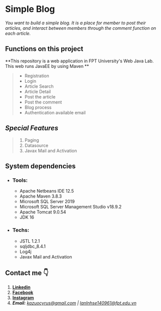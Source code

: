 
# Simple Blog

*You want to build a simple blog. It is a place for member to post their articles, and interact between members through the comment function on each article.*
## Functions on this project 
**This repository is a web application in FPT University's Web Java Lab. This web runs JavaEE by using Maven **

> - Registration
> - Login
> - Article Search
> - Article Detail
> - Post the article
> - Post the comment
> - Blog process
> - Authentication available email

## ***Special Features***
> 1. Paging
> 2. Datasource
> 3. Javax Mail and Activation

## System dependencies 
  - ### Tools:
    - Apache Netbeans IDE 12.5
    - Apache Maven 3.8.3
    - Microsoft SQL Server 2019
    - Microsoft SQL Server Management Studio v18.9.2
    - Apache Tomcat 9.0.54
    - JDK 16
  - ### Techs:
    - JSTL 1.2.1
    - sqljdbc_8.4.1
    - Log4j
    - Javax Mail and Activation
    
## Contact me 👇
1. **[Linkedin](https://www.linkedin.com/in/cyrus-le-81a065180/)**
2. **[Facebook](https://www.facebook.com/cyrus.le.79/)**
3. **[Instagram](https://www.instagram.com/_cyrus.le_/)**
4. ***Email:*** *kazuocyrus@gmail.com | lanlnhse140961@fpt.edu.vn*
